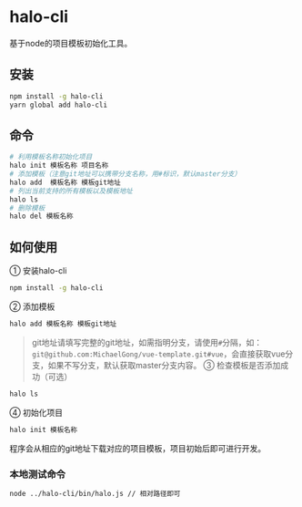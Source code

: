 # halo-cli
基于node的项目模板初始化工具。

## 安装
``` bash
npm install -g halo-cli
yarn global add halo-cli
```

## 命令
``` bash
# 利用模板名称初始化项目
halo init 模板名称 项目名称
# 添加模板（注意git地址可以携带分支名称，用#标识，默认master分支）
halo add  模板名称 模板git地址
# 列出当前支持的所有模板以及模板地址
halo ls
# 删除模板
halo del 模板名称
```

## 如何使用

① 安装halo-cli
``` bash
npm install -g halo-cli
```
② 添加模板
``` bash
halo add 模板名称 模板git地址
```
> git地址请填写完整的git地址，如需指明分支，请使用`#`分隔，如：`git@github.com:MichaelGong/vue-template.git#vue`，会直接获取vue分支，如果不写分支，默认获取master分支内容。
③ 检查模板是否添加成功（可选）
``` bash
halo ls
```
④ 初始化项目
``` bash
halo init 模板名称
```
程序会从相应的git地址下载对应的项目模板，项目初始后即可进行开发。

### 本地测试命令
``` bash
node ../halo-cli/bin/halo.js // 相对路径即可
```
